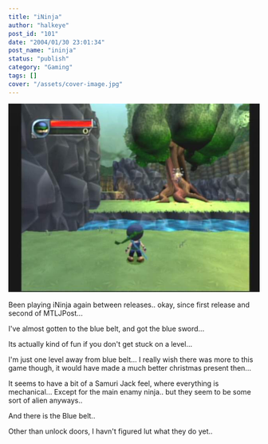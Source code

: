 ```yaml
---
title: "iNinja"
author: "halkeye"
post_id: "101"
date: "2004/01/30 23:01:34"
post_name: "ininja"
status: "publish"
category: "Gaming"
tags: []
cover: "/assets/cover-image.jpg"
---
```


![](./Composite_Jan_30_005.jpg)

Been playing iNinja again between releases.. okay, since first release and second of MTLJPost...

I've almost gotten to the blue belt, and got the blue sword...  

Its actually kind of fun if you don't get stuck on a level...

I'm just one level away from blue belt... I really wish there was more to this game though, it would have made a much better christmas present then...

It seems to have a bit of a Samuri Jack feel, where everything is mechanical... Except for the main enamy ninja.. but they seem to be some sort of alien anyways..

And there is the Blue belt..  

Other than unlock doors, I havn't figured lut what they do yet..
